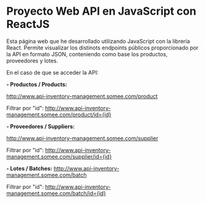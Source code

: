 # Proyecto Web API en JavaScript con ReactJS

Esta página web que he desarrollado utilizando JavaScript con la librería React. Permite visualizar los distinots endpoints públicos proporcionado por la API en formato JSON, conteniendo como base los productos, proveedores y lotes. 

En el caso de que se acceder la API: 

**- Productos / Products:**

http://www.api-inventory-management.somee.com/product

Filtrar por "id": 
    http://www.api-inventory-management.somee.com/product/id={id}

**- Proveedores / Suppliers:**

http://www.api-inventory-management.somee.com/supplier

Filtrar por "id": 
    http://www.api-inventory-management.somee.com/supplier/id={id}

**- Lotes / Batches:**
http://www.api-inventory-management.somee.com/batch

Filtrar por "id": 
    http://www.api-inventory-management.somee.com/batch/id={id}

